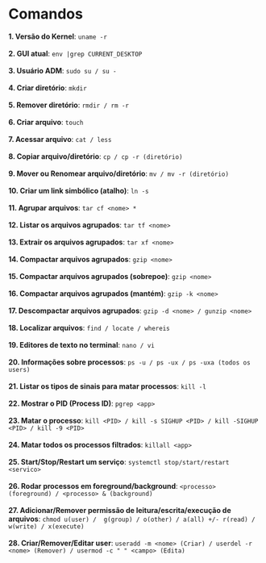 # Comandos

**1. Versão do Kernel**:
``` uname -r ``` </br> </br>
**2. GUI atual**:
``` env |grep CURRENT_DESKTOP ``` </br> </br>
**3. Usuário ADM**:
``` sudo su / su - ``` </br> </br>
**4. Criar diretório**: 
``` mkdir ``` </br> </br>
**5. Remover diretório**:
``` rmdir / rm -r ``` </br> </br>
**6. Criar arquivo**:
``` touch ``` </br> </br>
**7. Acessar arquivo**:
``` cat / less ``` </br> </br>
**8. Copiar arquivo/diretório**:
``` cp / cp -r (diretório) ``` </br> </br>
**9. Mover ou Renomear arquivo/diretório**:
``` mv / mv -r (diretório) ``` </br> </br>
**10. Criar um link simbólico (atalho)**:
``` ln -s ``` </br> </br>
**11. Agrupar arquivos**:
``` tar cf <nome> * ``` </br> </br>
**12. Listar os arquivos agrupados**:
``` tar tf <nome> ``` </br> </br>
**13. Extrair os arquivos agrupados**:
``` tar xf <nome> ``` </br> </br>
**14. Compactar arquivos agrupados**:
``` gzip <nome> ``` </br> </br>
**15. Compactar arquivos agrupados (sobrepoe)**:
``` gzip <nome> ``` </br> </br>
**16. Compactar arquivos agrupados (mantém)**:
``` gzip -k <nome> ``` </br> </br>
**17. Descompactar arquivos agrupados**:
``` gzip -d <nome> / gunzip <nome> ``` </br> </br>
**18. Localizar arquivos**:
``` find / locate / whereis ``` </br> </br>
**19. Editores de texto no terminal**:
``` nano / vi ``` </br> </br>
**20. Informações sobre processos**:
``` ps -u / ps -ux / ps -uxa (todos os users) ``` </br> </br>
**21. Listar os tipos de sinais para matar processos**:
``` kill -l ``` </br> </br>
**22. Mostrar o PID (Process ID)**:
``` pgrep <app> ``` </br> </br>
**23. Matar o processo**:
``` kill <PID> / kill -s SIGHUP <PID> / kill -SIGHUP <PID> / kill -9 <PID> ``` </br> </br>
**24. Matar todos os processos filtrados**:
``` killall <app> ``` </br> </br>
**25. Start/Stop/Restart um serviço**:
``` systemctl stop/start/restart <servico> ``` </br> </br>
**26. Rodar processos em foreground/background**:
``` <processo> (foreground) / <processo> & (background) ``` </br> </br>
**27. Adicionar/Remover permissão de leitura/escrita/execução de arquivos**:
``` chmod u(user) /  g(group) / o(other) / a(all) +/- r(read) / w(write) / x(execute) ``` </br> </br>
**28. Criar/Remover/Editar user**:
``` useradd -m <nome> (Criar) / userdel -r <nome> (Remover) / usermod -c " " <campo> (Edita) ``` </br> </br>
